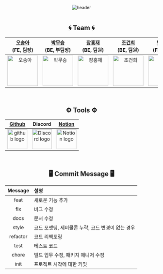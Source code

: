 <div align="center"> 
  
![header](https://capsule-render.vercel.app/api?type=transparent&&color=fff59d&height=150&section=header&text=⚔️도원결의⚔️%20&fontSize=50&fontColor=E99695&animation=twinkling&fontAlignY=50)</br>
</br>

## 🌀 Team 🌀

| <a href="https://github.com/Mia-Oh" target="_blank">오송아</a><br>(FE, 팀장) | <a href="https://github.com/bblack-apple" target="_blank">박무승</a><br>(BE, 부팀장) | <a href="https://github.com/janghongjae" target="_blank">장홍재</a><br>(BE, 팀원) | <a href="https://github.com/bliss94s" target="_blank">조건희</a><br>(BE, 팀원) | <a href="https://github.com/Observant0120" target="_blank">백종우</a><br>(FE, 팀원) | <a href="https://github.com/SUM1NG" target="_blank">오승민</a><br>(FE, 팀원) |
| :--: | :--: | :--: | :--: | :--: | :--: |
| <img alt="오송아" src="https://blog.kakaocdn.net/dn/cFpCGh/btr1VdcVh6D/NdsZstA36p25Uk4KevCov1/img.jpg" height="100" width="100"> | <img alt="박무승" src="https://blog.kakaocdn.net/dn/bfZ4Aq/btr1MozNxQb/UDkv7GekIHHPssa7F4bhi0/img.jpg" height="100" width="100"> | <img alt="장홍재" src="https://blog.kakaocdn.net/dn/cCQX74/btr1Wx90JnK/ZTEzSDBddf73pdDLAi1Ev0/img.jpg" height="100" width="100"> | <img alt="조건희" src="https://blog.kakaocdn.net/dn/R86g0/btr1YLmmZRS/Z29Q2pGm9LGh0Cwk4xelKK/img.jpg" height="100" width="100"> | <img alt="백종우" src="https://blog.kakaocdn.net/dn/b2rqRo/btr1VepmsIu/2fjQeSoCH2daOAko18UzB0/img.jpg" height="100" width="100"> | <img alt="오승민" src="https://blog.kakaocdn.net/dn/cjra55/btr1YJvlOjB/NklmfkOVNZie2THAJXGXu0/img.jpg" height="100" width="100"> 


<br/>

## ⚙️ Tools ⚙️ 
| <a href="https://github.com/codestates-seb/seb42_main_020" target="_blank">Github</a> | Discord |<a href="https://www.notion.so/codestates/6a748265eba041fda45f2d6ddb4eb908" target="_blank">Notion</a>|
| :---: | :---: |:---:|
| <img alt="github logo" src="https://techstack-generator.vercel.app/github-icon.svg" width="65" height="65"> | <img alt="Discord logo" src="https://assets-global.website-files.com/6257adef93867e50d84d30e2/62595384e89d1d54d704ece7_3437c10597c1526c3dbd98c737c2bcae.svg" height="65" width="65"> |<img alt="Notion logo" src="https://www.notion.so/cdn-cgi/image/format=auto,width=640,quality=100/front-static/shared/icons/notion-app-icon-3d.png" height="65" width="65">|


</br>

## 🖥️ Commit  Message 🖥️ 

|Message|설명|
|:---:|:---|
|feat|새로운 기능 추가|
|fix|버그 수정|
|docs|문서 수정|
|style|코드 포맷팅, 세미콜론 누락, 코드 변경이 없는 경우|
|refactor|코드 리팩토링|
|test|테스트 코드|
|chore |빌드 업무 수정, 패키지 매니저 수정|
|init |프로젝트 시작에 대한 커밋|
